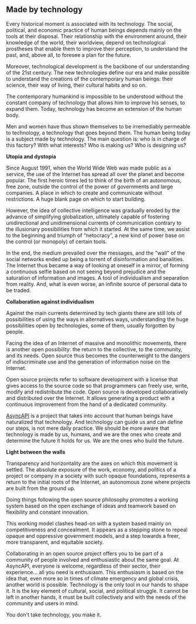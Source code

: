 ## Made by technology

Every historical moment is associated with its technology. The social, political, and economic practice of human beings depends mainly on the tools at their disposal. Their relationship with the environment around, their knowledge of the world, their worldview, depend on technological prostheses that enable them to improve their perception, to understand the past, and, above all, to foresee a plan for the future. 

Moreover, technological development is the backbone of our understanding of the 21st century. The new technologies define our era and make possible to understand the creations of the contemporary human beings: their science, their way of living, their cultural habits and so on. 

The contemporary humankind is impossible to be understood without the constant company of technology that allows him to improve his senses, to expand them. Today, technology has become an extension of the human body. 

Men and women have thus shown themselves to be irremediably permeable to technology, a technology that goes beyond them. The human being today is a subject made by technology. The main question is: who is in charge of this factory? With what interests? Who is making us? Who is designing us?

**Utopia and dystopia**

Since August 1991, when the World Wide Web was made public as a service, the use of the Internet has spread all over the planet and become popular. The first heroic times led to think of the birth of an autonomous, free zone, outside the control of the power of governments and large companies. A place in which to create and communicate without restrictions. A huge blank page on which to start building.

However, the idea of collective intelligence was gradually eroded by the advance of simplifying globalization, ultimately capable of fostering unidirectional and unidimensional currents of communication contrary to the illusionary possibilities from which it started. At the same time, we assist to the beginning and triumph of “netocracy”, a new kind of power base on the control (or monopoly) of certain tools.

In the end, the medium prevailed over the messages, and the "wall" of the social networks ended up being a torrent of disinformation and banalities. The Internet thus became a way of looking at oneself in a mirror, of forming a continuous selfie based on not seeing beyond prejudice and the saturation of information and images. A tool of individualism and separation from reality. And, what is even worse, an infinite source of personal data to be traded.

**Collaboration against individualism**

Against the main currents determined by tech giants there are still lots of possibilities of using the ways in alternatives ways, understanding the huge possibilities open by technologies, some of them, usually forgotten by people. 

Facing the idea of an Internet of massive and monolithic movements, there is another open possibility: the return to the collective, to the community, and its needs. Open source thus becomes the counterweight to the dangers of indiscriminate use and the generation of information noise on the Internet. 

Open source projects refer to software development with a license that gives access to the source code so that programmers can freely use, write, modify and redistribute the code. Open source is developed collaboratively and distributed over the Internet. It allows generating a product with a continuous improvement from the hand of a dedicated community. 

[AsyncAPI](https://www.asyncapi.com/?utm_source=devops&utm_medium=web&utm_campaign=made-by-technology) is a project that takes into account that human beings have naturalized that technology. And technology can guide us and can define our steps, is not mere daily practice. We should be more aware that technology is made by us, humans, and we are the ones who create and determine the future it holds for us. We are the ones who build the future.

**Light between the walls**

Transparency and horizontality are the axes on which this movement is settled. The absolute exposure of the work, economy, and politics of a project or company in a society with such opaque foundations, represents a return to the initial roots of the Internet, an autonomous zone where projects are built from the ground up. 

Doing things following the open source philosophy promotes a working system based on the open exchange of ideas and teamwork based on flexibility and constant innovation. 

This working model clashes head-on with a system based mainly on competitiveness and concealment. It appears as a stepping stone to repeal opaque and oppressive government models, and a step towards a freer, more transparent, and equitable society.

Collaborating in an open source project offers you to be part of a community of people involved and enthusiastic about the same goal. At AsyncAPI, everyone is welcome, regardless of their sector, their experience... all you need is enthusiasm. This enthusiasm is based on the idea that, even more so in times of climate emergency and global crisis, another world is possible. Technology is the only tool in our hands to shape it. It is the key element of cultural, social, and political struggle. It cannot be left in another hands, it must be built collectively and with the needs of the community and users in mind.

You don't take technology, you make it.
